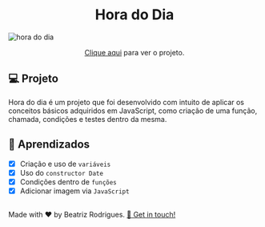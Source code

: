 <h1 align="center">
  Hora do Dia
</h1>
  
![hora do dia](https://github.com/devbeatriz/horadodia/assets/94017930/290977a3-85c8-4680-a77a-dcd8276f4d41)

<p align="center"><a href="https://horadodia-db.vercel.app/">Clique aqui</a> para ver o projeto.</p>

## 💻 Projeto

Hora do dia é um projeto que foi desenvolvido com intuito de aplicar os conceitos básicos adquiridos em JavaScript, como criação de uma função, chamada, condições e testes dentro da mesma.

## 📝 Aprendizados

- [x] Criação e uso de `variáveis`
- [x] Uso do `constructor Date`
- [x] Condições dentro de `funções`
- [x] Adicionar imagem via `JavaScript`

##
<p> Made with ♥ by Beatriz Rodrigues. <a href="https://linktr.ee/devbeatriz">👋 Get in touch!</a></p>
